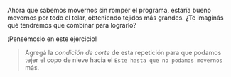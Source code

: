 <gs-attire attire-url="https://raw.githubusercontent.com/MumukiProject/mumuki-guia-gobstones-repeticion-condicional-ii-kids/master/assets/attires/config_1538410692480.json"></gs-attire>

Ahora que sabemos movernos sin romper el programa, estaría bueno movernos por todo el telar, obteniendo tejidos más grandes. ¿Te imaginás qué tendremos que combinar para lograrlo?

¡Pensémoslo en este ejercicio!

> Agregá la _condición de corte_ de esta repetición para que podamos tejer el copo de nieve hacia el `Este hasta que no podamos movernos` más. 